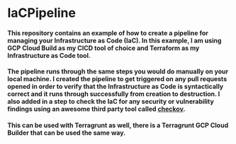# IaCPipeline

#### This repository contains an example of how to create a pipeline for managing your Infrastructure as Code (IaC). In this example, I am using GCP Cloud Build as my CICD tool of choice and Terraform as my Infrastructure as Code tool.

#### The pipeline runs through the same steps you would do manually on your local machine. I created the pipeline to get triggered on any pull requests opened in order to verify that the Infrastructure as Code is syntactically correct and it runs through successfully from creation to destruction. I also added in a step to check the IaC for any security or vulnerability findings using an awesome third party tool called [checkov](https://github.com/bridgecrewio/checkov).

#### This can be used with Terragrunt as well, there is a Terragrunt GCP Cloud Builder that can be used the same way.
